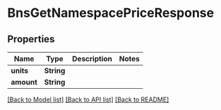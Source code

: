 # BnsGetNamespacePriceResponse

## Properties
Name | Type | Description | Notes
------------ | ------------- | ------------- | -------------
**units** | **String** |  | 
**amount** | **String** |  | 

[[Back to Model list]](../README.md#documentation-for-models) [[Back to API list]](../README.md#documentation-for-api-endpoints) [[Back to README]](../README.md)


